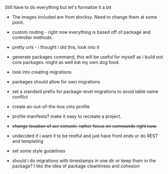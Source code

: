 Still have to do everything but let's formalize it a bit

* The images included are from stocksy. Need to change them at some point.

* custom routing - right now everything is based off of package and controller methods

* pretty urls - i thought i did this, look into it

* generate packages command, this will be useful for myself as i build out core packages. might as well eat my own dog food.

* look into creating migrations

* packages should allow for own migrations

* set a standard prefix for package-level migrations to avoid table name conflict

* create an-out-of-the-box cms profile

* profile manifests? make it easy to recreate a project.

* ~~change location of aer console. rather focus on commands right now.~~

* undecided if i want it to be restful and just have front ends or do REST and templating

* set some style guidelines

* should i do migrations with timestamps in one dir or keep them in the package? I like the idea of package cleanliness
and cohesion



